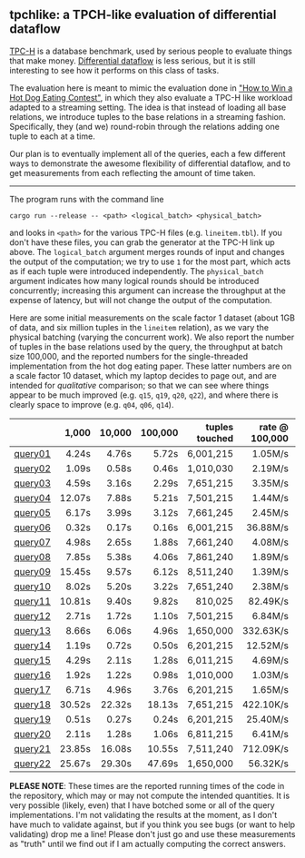 ## tpchlike: a TPCH-like evaluation of differential dataflow

[TPC-H](http://www.tpc.org/tpch/) is a database benchmark, used by serious people to evaluate things that make money. [Differential dataflow](https://github.com/frankmcsherry/differential-dataflow) is less serious, but it is still interesting to see how it performs on this class of tasks.

The evaluation here is meant to mimic the evaluation done in ["How to Win a Hot Dog Eating Contest"](https://infoscience.epfl.ch/record/218203/files/sigmod2016-cr.pdf?version=1), in which they also evaluate a TPC-H like workload adapted to a streaming setting. The idea is that instead of loading all base relations, we introduce tuples to the base relations in a streaming fashion. Specifically, they (and we) round-robin through the relations adding one tuple to each at a time. 

Our plan is to eventually implement all of the queries, each a few different ways to demonstrate the awesome flexibility of differential dataflow, and to get measurements from each reflecting the amount of time taken. 

---

The program runs with the command line

    cargo run --release -- <path> <logical_batch> <physical_batch>

and looks in `<path>` for the various TPC-H files (e.g. `lineitem.tbl`). If you don't have these files, you can grab the generator at the TPC-H link up above. The `logical_batch` argument merges rounds of input and changes the output of the computation; we try to use `1` for the most part, which acts as if each tuple were introduced independently. The `physical_batch` argument indicates how many logical rounds should be introduced concurrently; increasing this argument can increase the throughput at the expense of latency, but will not change the output of the computation.

Here are some initial measurements on the scale factor 1 dataset (about 1GB of data, and six million tuples in the `lineitem` relation), as we vary the physical batching (varying the concurrent work). We also report the number of tuples in the base relations used by the query, the throughput at batch size 100,000, and the reported numbers for the single-threaded implementation from the hot dog eating paper. These latter numbers are on a scale factor 10 dataset, which my laptop decides to page out, and are intended for *qualitative* comparison; so that we can see where things appear to be much improved (e.g. `q15`, `q19`, `q20`, `q22`), and where there is clearly space to improve (e.g. `q04`, `q06`, `q14`). 

|                                     |  1,000 | 10,000 | 100,000 | tuples touched | rate @ 100,000 | [Hot Dog](https://infoscience.epfl.ch/record/218203/files/sigmod2016-cr.pdf?version=1) |
|------------------------------------:|-------:|-------:|--------:|---------------:|---------------:|----------:|
| [query01](./src/queries/query01.rs) |  4.24s |  4.76s |   5.72s |      6,001,215 |        1.05M/s |   1.27M/s |
| [query02](./src/queries/query02.rs) |  1.09s |  0.58s |   0.46s |      1,010,030 |        2.19M/s | 756.61K/s |
| [query03](./src/queries/query03.rs) |  4.59s |  3.16s |   2.29s |      7,651,215 |        3.35M/s |   3.74M/s |
| [query04](./src/queries/query04.rs) | 12.07s |  7.88s |   5.21s |      7,501,215 |        1.44M/s |  10.08M/s |
| [query05](./src/queries/query05.rs) |  6.17s |  3.99s |   3.12s |      7,661,245 |        2.45M/s | 584.26K/s |
| [query06](./src/queries/query06.rs) |  0.32s |  0.17s |   0.16s |      6,001,215 |       36.88M/s | 138.33M/s |
| [query07](./src/queries/query07.rs) |  4.98s |  2.65s |   1.88s |      7,661,240 |        4.08M/s | 650.65K/s |
| [query08](./src/queries/query08.rs) |  7.85s |  5.38s |   4.06s |      7,861,240 |        1.89M/s |  91.22K/s |
| [query09](./src/queries/query09.rs) | 15.45s |  9.57s |   6.12s |      8,511,240 |        1.39M/s | 104.37K/s |
| [query10](./src/queries/query10.rs) |  8.02s |  5.20s |   3.22s |      7,651,240 |        2.38M/s |   2.89M/s |
| [query11](./src/queries/query11.rs) | 10.81s |  9.40s |   9.82s |        810,025 |       82.49K/s |     768/s |
| [query12](./src/queries/query12.rs) |  2.71s |  1.72s |   1.10s |      7,501,215 |        6.84M/s |   8.68M/s |
| [query13](./src/queries/query13.rs) |  8.66s |  6.06s |   4.96s |      1,650,000 |      332.63K/s | 779.52K/s |
| [query14](./src/queries/query14.rs) |  1.19s |  0.72s |   0.50s |      6,201,215 |       12.52M/s |  33.04M/s |
| [query15](./src/queries/query15.rs) |  4.29s |  2.11s |   1.28s |      6,011,215 |        4.69M/s |      17/s |
| [query16](./src/queries/query16.rs) |  1.92s |  1.22s |   0.98s |      1,010,000 |        1.03M/s | 123.94K/s |
| [query17](./src/queries/query17.rs) |  6.71s |  4.96s |   3.76s |      6,201,215 |        1.65M/s | 379.30K/s |
| [query18](./src/queries/query18.rs) | 30.52s | 22.32s |  18.13s |      7,651,215 |      422.10K/s |   1.13M/s |
| [query19](./src/queries/query19.rs) |  0.51s |  0.27s |   0.24s |      6,201,215 |       25.40M/s |   1.95M/s |
| [query20](./src/queries/query20.rs) |  2.11s |  1.28s |   1.06s |      6,811,215 |        6.41M/s |     977/s |
| [query21](./src/queries/query21.rs) | 23.85s | 16.08s |  10.55s |      7,511,240 |      712.09K/s | 836.80K/s |
| [query22](./src/queries/query22.rs) | 25.67s | 29.30s |  47.69s |      1,650,000 |       56.32K/s |     189/s |

**PLEASE NOTE**: These times are the reported running times of the code in the repository, which may or may not compute the intended quantities. It is very possible (likely, even) that I have botched some or all of the query implementations. I'm not validating the results at the moment, as I don't have much to validate against, but if you think you see bugs (or want to help validating) drop me a line! Please don't just go and use these measurements as "truth" until we find out if I am actually computing the correct answers.
